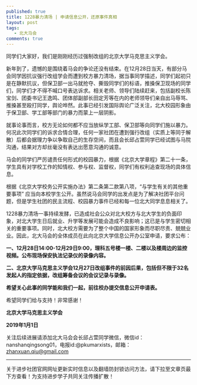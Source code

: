 ```yaml
---
published: true
title: 1228暴力清场 | 申请信息公开，还原事件真相
layout: post
tags:
   - 北大马会
comments: true
---
```


同学们大家好，我们是刚刚经历过强制改组的北京大学马克思主义学会。

新年到了，遗憾的是围绕着马会的争论还没有结束。在12月28日当天，有部分马会同学因抗议强行改组学会而遭到校方暴力清场，据当事同学描述，同学们起初只是在静默抗议，但保卫部一出马就抢夺、撕毁同学们的标语，推搡保卫现场的同学们，同学们才不得不喊口号表达诉求。相关老师、领导们陆续赶来，包括副校长陈宝剑、团委书记王逸鸣、团体部副部长田定芳等在内的老师领导们亲自出马辱骂、推搡甚至殴打同学，舆论哗然。此事已经引发国际舆论广泛关注，北大校园形象由于保卫部、学工部等部门的暴力而蒙上一层阴影。

就事论事而言，校方无论如何都不应当放纵学工部、保卫部等向同学们施以暴力。何况此次同学们的诉求合情合理，任何一家社团在遭到强行改组（实质上等同于解散）后都会据理力争以争取自己的生存空间，而且会长邱占萱同学已经试图与马院沟通，结果对方却丝毫没有表达出愿意沟通的诚意。

马会的同学们严厉谴责任何形式的校园暴力，根据《北京大学章程》第二十一条，学生具有对学校工作的知情权、参与权、监督权，同学们有权利追查现场的具体信息。

根据《北京大学校务公开实施办法》第二条第二款第八项，“与学生有关的其他重要事项” 应当向本校学生公开。虽然说马会同学的出发点是为了解决社团平台问题，但是学生社团的民主流程、校园暴力事件已经和每一位北大同学息息相关了。

1228暴力清场一事持续发酵，已造成社会公众对北大校方与北大学生的负面印象，对北大学生日后就业、升学等发展可能会造成不良影响；这已是与学生密切相关的重要事项。同时，北大校方需要为了整个中国的国家形象而尽职尽责、兢兢业业。因此，北大马会的全体成员在此向北京大学信息公开办公室申请，要求公布：

**一、12月28日14:00-12月29日9:00，理科五号楼一楼、二楼以及楼周边的监控视频。公布现场保安执法记录仪的录像内容。**

**二、北京大学马克思主义学会12月27日改组事件的前因后果，包括但不限于32名发起人的指定依据，改组筹备会议的会议记录与录像。**

**希望关心此事的同学能和我们一起，前往校办提交信息公开申请表。**

希望同学们给与支持！非常感谢！

**北京大学马克思主义学会**

**2019年1月1日**

关注后续进展请添加北大马会会长邱占萱同学微信，微信id：nanshanqingsong01，电报id:@pkumarxists，邮箱：zhanxuan.qiu@gmail.com

---
关于进步社团官网网址更新实时信息以及翻墙防封锁访问方法，请下拉至文章页最下方查看！为支持进步学子共同关注传播扩散！
